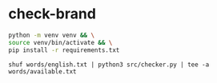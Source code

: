 # check-brand

```bash
python -m venv venv && \
source venv/bin/activate && \
pip install -r requirements.txt  
```

`shuf words/english.txt | python3 src/checker.py | tee -a words/available.txt`
